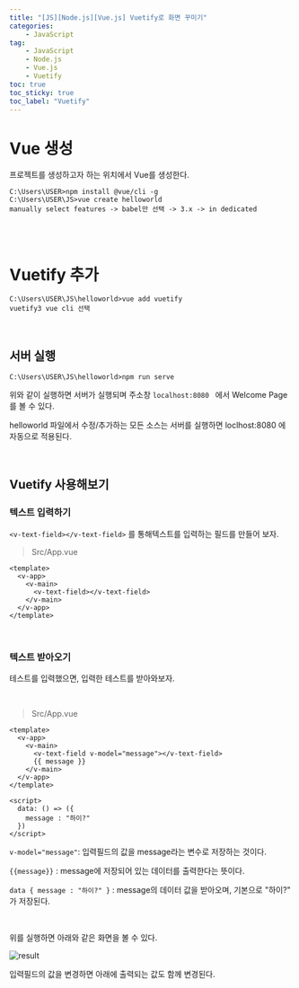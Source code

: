 ```yaml
---
title: "[JS][Node.js][Vue.js] Vuetify로 화면 꾸미기"
categories:
    - JavaScript
tag:
    - JavaScript
    - Node.js
    - Vue.js
    - Vuetify
toc: true
toc_sticky: true
toc_label: "Vuetify"
---
```


# Vue 생성
프로젝트를 생성하고자 하는 위치에서 Vue를 생성한다.

```
C:\Users\USER>npm install @vue/cli -g
C:\Users\USER\JS>vue create helloworld
manually select features -> babel만 선택 -> 3.x -> in dedicated
```

<br><br>

# Vuetify 추가
```
C:\Users\USER\JS\helloworld>vue add vuetify
vuetify3 vue cli 선택
```

<br>

## 서버 실행
```
C:\Users\USER\JS\helloworld>npm run serve
```

위와 같이 실행하면 서버가 실행되며 주소창 ```localhost:8080 ``` 에서 Welcome Page를 볼 수 있다.

helloworld 파일에서 수정/추가하는 모든 소스는 서버를 실행하면 loclhost:8080 에 자동으로 적용된다.

<br>

## Vuetify 사용해보기
### 텍스트 입력하기

```<v-text-field></v-text-field>``` 를 통해텍스트를 입력하는 필드를 만들어 보자.

> Src/App.vue
```vue
<template>
  <v-app>
    <v-main>
      <v-text-field></v-text-field>
    </v-main>
  </v-app>
</template>
```

<br>

### 텍스트 받아오기

테스트를 입력했으면, 입력한 테스트를 받아와보자.

<br>

> Src/App.vue

```vue
<template>
  <v-app>
    <v-main>
      <v-text-field v-model="message"></v-text-field>
      {{ message }}
    </v-main>
  </v-app>
</template>

<script>
  data: () => ({
    message : "하이?"
  })
</script>
```

```v-model="message"```: 입력필드의 값을 message라는 변수로 저장하는 것이다.

```{{message}}``` : message에 저장되어 있는 데이터를 출력한다는 뜻이다.

```data { message : "하이?" }``` : message의 데이터 값을 받아오며, 기본으로 "하이?" 가 저장된다.

<br>

위를 실행하면 아래와 같은 화면을 볼 수 있다.

![result](https://user-images.githubusercontent.com/81462623/224657824-2dcba3e6-c197-4e6a-bde1-bff90273dbf1.png)

입력필드의 값을 변경하면 아래에 출력되는 값도 함께 변경된다.

